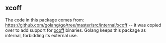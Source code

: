 xcoff
-----

The code in this package comes from: https://github.com/golang/go/tree/master/src/internal/xcoff -- it was copied over to add support for [xcoff](https://en.wikipedia.org/wiki/XCOFF) binaries. Golang keeps this package as internal, forbidding its external use.
